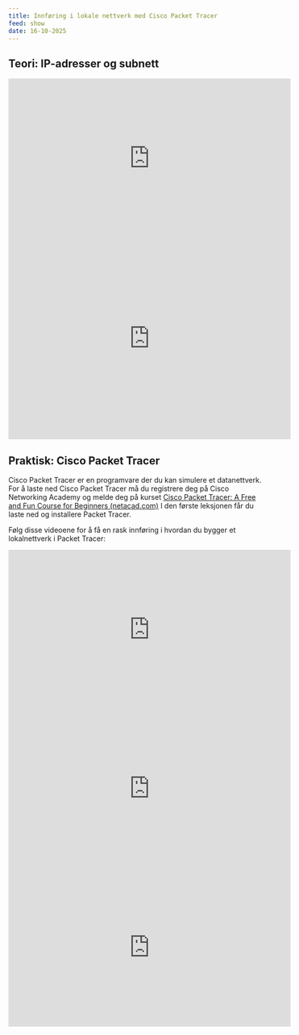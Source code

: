 ```yaml
---
title: Innføring i lokale nettverk med Cisco Packet Tracer
feed: show
date: 16-10-2025
---
```

## Teori: IP-adresser og subnett

<iframe width="560" height="315" src="https://www.youtube.com/embed/5o8CwafCxnU?si=gyq-y579xAHFYCpY" title="YouTube video player" frameborder="0" allow="accelerometer; autoplay; clipboard-write; encrypted-media; gyroscope; picture-in-picture; web-share" referrerpolicy="strict-origin-when-cross-origin" allowfullscreen></iframe>

<iframe src="https://docs.google.com/presentation/d/e/2PACX-1vT2eMvQkWjQe5PhzODKX_XW0nqucD6p-le3rcLhaXu--NoZE4EQwL3NVWX5SsS0YtrQkA41wpKwPTiD/pubembed?start=false&loop=false&delayms=3000" frameborder="0" width="560" height="400" allowfullscreen="true" mozallowfullscreen="true" webkitallowfullscreen="true"></iframe>

## Praktisk: Cisco Packet Tracer
Cisco Packet Tracer er en programvare der du kan simulere et datanettverk. For å laste ned Cisco Packet Tracer må du registrere deg på Cisco Networking Academy og melde deg på kurset [Cisco Packet Tracer: A Free and Fun Course for Beginners (netacad.com)](https://www.netacad.com/courses/getting-started-cisco-packet-tracer?courseLang=en-US) I den første leksjonen får du laste ned og installere Packet Tracer.

Følg disse videoene for å få en rask innføring i hvordan du bygger et lokalnettverk i Packet Tracer:

<iframe width="560" height="315" src="https://www.youtube.com/embed/sLhzgGUcLvU?si=47W5ygqKbU-KIuQ8" title="YouTube video player" frameborder="0" allow="accelerometer; autoplay; clipboard-write; encrypted-media; gyroscope; picture-in-picture; web-share" referrerpolicy="strict-origin-when-cross-origin" allowfullscreen></iframe>

<iframe width="560" height="315" src="https://www.youtube.com/embed/uf7LQG7vrhY?si=gGjGR3C6m2C-OI9p" title="YouTube video player" frameborder="0" allow="accelerometer; autoplay; clipboard-write; encrypted-media; gyroscope; picture-in-picture; web-share" referrerpolicy="strict-origin-when-cross-origin" allowfullscreen></iframe>

<iframe width="560" height="315" src="https://www.youtube.com/embed/orLhQDjYTvc?si=bnwKubGXdQfIvA_3" title="YouTube video player" frameborder="0" allow="accelerometer; autoplay; clipboard-write; encrypted-media; gyroscope; picture-in-picture; web-share" referrerpolicy="strict-origin-when-cross-origin" allowfullscreen></iframe>
